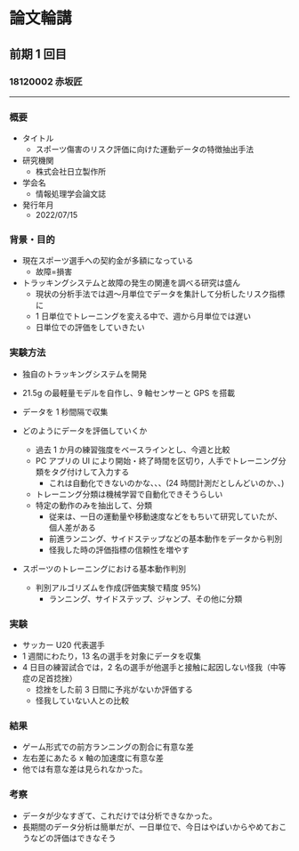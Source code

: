 # 論文輪講

## 前期 1 回目

### 18120002 赤坂匠

---

### 概要

- タイトル
  - スポーツ傷害のリスク評価に向けた運動データの特徴抽出手法
- 研究機関
  - 株式会社日立製作所
- 学会名
  - 情報処理学会論文誌
- 発行年月
  - 2022/07/15

### 背景・目的

- 現在スポーツ選手への契約金が多額になっている
  - 故障=損害
- トラッキングシステムと故障の発生の関連を調べる研究は盛ん
  - 現状の分析手法では週～月単位でデータを集計して分析したリスク指標に
  - 1 日単位でトレーニングを変える中で、週から月単位では遅い
  - 日単位での評価をしていきたい

### 実験方法

- 独自のトラッキングシステムを開発
- 21.5g の最軽量モデルを自作し、9 軸センサーと GPS を搭載
- データを 1 秒間隔で収集

- どのようにデータを評価していくか

  - 過去 1 か月の練習強度をベースラインとし、今週と比較
  - PC アプリの UI により開始・終了時間を区切り，人手でトレーニング分類をタグ付けして入力する
    - これは自動化できないのかな、、、(24 時間計測だとしんどいのか、、)
  - トレーニング分類は機械学習で自動化できそうらしい
  - 特定の動作のみを抽出して、分類
    - 従来は、一日の運動量や移動速度などをもちいて研究していたが、個人差がある
    - 前進ランニング、サイドステップなどの基本動作をデータから判別
    - 怪我した時の評価指標の信頼性を増やす

- スポーツのトレーニングにおける基本動作判別
  - 判別アルゴリズムを作成(評価実験で精度 95%)
    - ランニング、サイドステップ、ジャンプ、その他に分類

### 実験

- サッカー U20 代表選手
- 1 週間にわたり，13 名の選手を対象にデータを収集
- 4 日目の練習試合では，2 名の選手が他選手と接触に起因しない怪我（中等症の足首捻挫）
  - 捻挫をした前 3 日間に予兆がないか評価する
  - 怪我していない人との比較

### 結果

- ゲーム形式での前方ランニングの割合に有意な差
- 左右差にあたる x 軸の加速度に有意な差
- 他では有意な差は見られなかった。

### 考察

- データが少なすぎて、これだけでは分析できなかった。
- 長期間のデータ分析は簡単だが、一日単位で、今日はやばいからやめておこうなどの評価はできなそう
